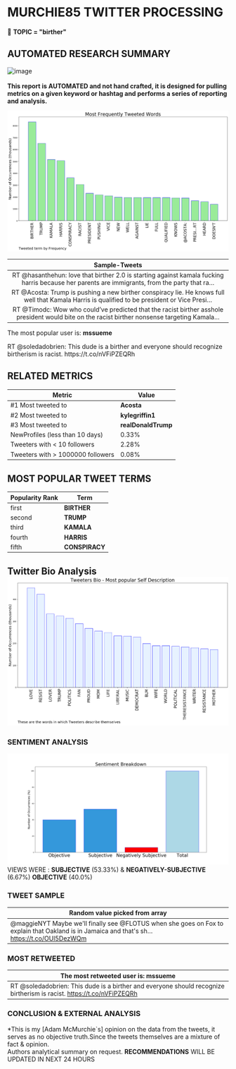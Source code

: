 # MURCHIE85 TWITTER PROCESSING 
&#x1F34E; **TOPIC = "birther"**

## AUTOMATED RESEARCH SUMMARY

![image](https://marketingplatform.google.com/about/static/images/gmp/analytics-smb-benefit.jpg)
<br></br>
<b> This report is AUTOMATED and not hand crafted, it is designed for pulling metrics on a given keyword or hashtag and performs a series of reporting and analysis.</b>



![image](TWEETS.png)



|                **Sample-Tweets**        |
| :-------------: |
| RT @hasanthehun: love that birther 2.0 is starting against kamala fucking harris because her parents are immigrants, from the party that ra… |
| RT @Acosta: Trump is pushing a new birther conspiracy lie. He knows full well that Kamala Harris is qualified to be president or Vice Presi… |
| RT @Timodc: Wow who could’ve predicted that the racist birther asshole president would bite on the racist birther nonsense targeting Kamala… |

The most popular user is: **mssueme**
<div class="alert alert-block alert-danger"> RT @soledadobrien: This dude is a birther and everyone should recognize birtherism is racist. https://t.co/nVFiPZEQRh</div>

## RELATED METRICS<br>
| Metric | Value |
| ------------- | ------------- |
| #1 Most tweeted to  | **Acosta** |
| #2 Most tweeted to  | **kylegriffin1** |
| #3 Most tweeted to  | **realDonaldTrump** |
| NewProfiles (less than 10 days) | 0.33%  |
| Tweeters with < 10 followers  | 2.28%|
| Tweeters with > 1000000 followers  | 0.08%  |



## MOST POPULAR TWEET TERMS 


| Popularity Rank  | Term |
| ------------- | ------------- |
| first  | **BIRTHER**  |
| second  | **TRUMP**  |
| third  | **KAMALA** |
| fourth  | **HARRIS**  |
| fifth  | **CONSPIRACY**  |


## Twitter Bio Analysis![image](BIO.png)
### SENTIMENT ANALYSIS
![image](sentiment.png)
VIEWS WERE : **SUBJECTIVE**  (53.33%) & **NEGATIVELY-SUBJECTIVE** (6.67%) **OBJECTIVE** (40.0%)

### TWEET SAMPLE 
| Random value picked from array |
| ------------- |
|@maggieNYT Maybe we'll finally see @FLOTUS when she goes on Fox to explain that Oakland is in Jamaica and that's sh… https://t.co/OUl5DezWQm |

### MOST RETWEETED 

| The most retweeted user is: **mssueme**  |
| ------------- |
| RT @soledadobrien: This dude is a birther and everyone should recognize birtherism is racist. https://t.co/nVFiPZEQRh |

### CONCLUSION & EXTERNAL ANALYSIS

*This is my [Adam McMurchie`s] opinion on the data from the tweets, it serves as no objective truth.Since the tweets themselves are a mixture of fact & opinion.<br>
Authors analytical summary on request.
**RECOMMENDATIONS** WILL BE UPDATED IN NEXT  24 HOURS <br>